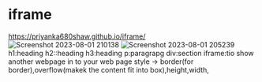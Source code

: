 # iframe
https://priyanka680shaw.github.io/iframe/
![Screenshot 2023-08-01 210138](https://github.com/priyanka680shaw/iframe/assets/96192066/e489bacf-b0fe-4e46-bd3d-bdae9e3c50fb)
![Screenshot 2023-08-01 205239](https://github.com/priyanka680shaw/iframe/assets/96192066/3a03b634-68dd-4c9e-bac9-80874ab34443)
h1:heading
h2::heading
h3:heading
p:paragrapg
div:section
iframe:tio show another webpage  in to your  web page
style -> border(for border),overflow(makek the content fit into box),height,width,
